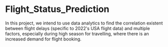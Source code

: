 # Flight_Status_Prediction
In this project, we intend to use data analytics to find the correlation existent between flight delays (specific to 2022's USA flight data) and multiple factors, especially during high season for travelling, where there is an increased demand for flight booking.
